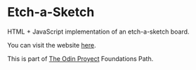 # Etch-a-Sketch

HTML + JavaScript implementation of an etch-a-sketch board.

You can visit the website [here](https://nico-or.github.io/etch-a-sketch/).

This is part of [The Odin Proyect](https://www.theodinproject.com) Foundations Path.

